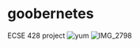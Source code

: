 # goobernetes
ECSE 428 project
![yum](https://github.com/user-attachments/assets/a94e8f29-1ef4-46af-a985-7ffd1b23fe0f)
![IMG_2798](https://github.com/user-attachments/assets/162d69cc-2f3a-4e8d-bc02-f8b46619801e)
